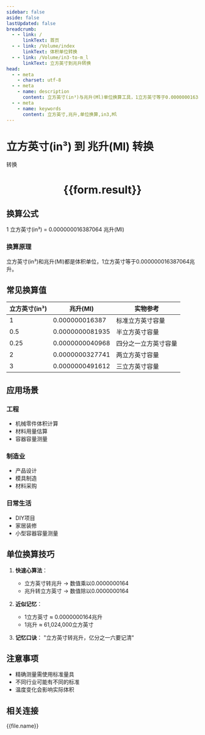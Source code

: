 ```yaml
---
sidebar: false
aside: false
lastUpdated: false
breadcrumb:
  - - link: /
      linkText: 首页
  - - link: /Volume/index
      linkText: 体积单位转换
  - - link: /Volume/in3-to-m_l
      linkText: 立方英寸到兆升转换
head:
  - - meta
    - charset: utf-8
  - - meta
    - name: description
      content: 立方英寸(in³)与兆升(Ml)单位换算工具，1立方英寸等于0.000000016387064兆升。
  - - meta
    - name: keywords
      content: 立方英寸,兆升,单位换算,in3,Ml
---
```


# 立方英寸(in³) 到 兆升(Ml) 转换

<script setup>
import { onMounted, reactive, inject ,ref  } from 'vue'
import { NButton,NForm ,NFormItem,NInput,NInputNumber,NSelect,NCard,useMessage ,NGrid ,NGi } from 'naive-ui'
import { defineClientComponent } from 'vitepress'
import { Volume } from '../../files';

const convert = inject('convert')
const formRef = ref(null);
const rules = {
  number:{
    required: true,
    type: 'number',
    trigger: "blur"
  }
}
const form = reactive({
  number:null,
  result:'',
  title:'立方英寸(in³)到兆升(Ml)换算'
})

const convertHandler = (e) => {
  e.preventDefault();
  formRef.value?.validate((errors)=>{
    if (!errors) {
      form.result = `${form.number} in³ = ${convert(form.number).from('in3').to('Ml')} Ml`
    }
  })
}
</script>

<n-form size="large" :model="form" ref='formRef' :rules="rules">
  <n-form-item label="数值" path="number">
    <n-input-number size="large" style="width:100%" :min="0" v-model:value="form.number" placeholder="请输入立方英寸数值" />
  </n-form-item>
  <n-form-item>
    <n-button type="primary" style="width:100%" @click="convertHandler">转换</n-button>
  </n-form-item>
</n-form>
<n-card embedded :bordered="false" hoverable>
  <div style="text-align:center">
    <h1>{{form.result}}</h1>
  </div>
</n-card>

## 换算公式
1 立方英寸(in³) = 0.000000016387064 兆升(Ml)

### 换算原理
立方英寸(in³)和兆升(Ml)都是体积单位，1立方英寸等于0.000000016387064兆升。

## 常见换算值
| 立方英寸(in³) | 兆升(Ml)        | 实物参考                 |
|--------------|----------------|--------------------------|
| 1            | 0.000000016387 | 标准立方英寸容量          |
| 0.5          | 0.0000000081935| 半立方英寸容量            |
| 0.25         | 0.0000000040968| 四分之一立方英寸容量      |
| 2            | 0.0000000327741| 两立方英寸容量            |
| 3            | 0.0000000491612| 三立方英寸容量            |

## 应用场景
### 工程
- 机械零件体积计算
- 材料用量估算
- 容器容量测量

### 制造业
- 产品设计
- 模具制造
- 材料采购

### 日常生活
- DIY项目
- 家居装修
- 小型容器容量测量

## 单位换算技巧
1. **快速心算法**：
   - 立方英寸转兆升 → 数值乘以0.0000000164
   - 兆升转立方英寸 → 数值除以0.0000000164

2. **近似记忆**：
   - 1立方英寸 ≈ 0.0000000164兆升
   - 1兆升 ≈ 61,024,000立方英寸

3. **记忆口诀**：
   "立方英寸转兆升，亿分之一六要记清"

## 注意事项
- 精确测量需使用标准量具
- 不同行业可能有不同的标准
- 温度变化会影响实际体积

## 相关连接
<n-grid x-gap="12" :cols="4">
  <n-gi v-for="(file, index) in Volume" :key="index">
    <n-button
      text
      tag="a"
      :href="file.path"
      type="primary"
    >
      {{file.name}}
    </n-button>
  </n-gi>
</n-grid>